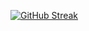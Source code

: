 [![GitHub Streak](https://streak-stats.demolab.com/?user=drizki&theme=radical)](https://git.io/streak-stats)
